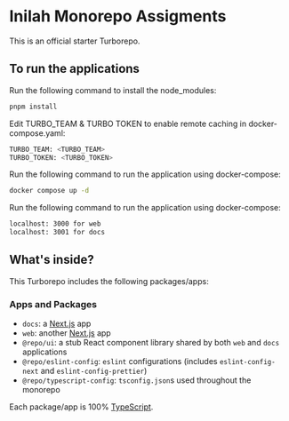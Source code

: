 # Inilah Monorepo Assigments

This is an official starter Turborepo.

## To run the applications

Run the following command to install the node_modules:

```sh
pnpm install
```

Edit TURBO_TEAM & TURBO TOKEN to enable remote caching in docker-compose.yaml:

```sh
TURBO_TEAM: <TURBO_TEAM>
TURBO_TOKEN: <TURBO_TOKEN>
```

Run the following command to run the application using docker-compose:

```sh
docker compose up -d
```

Run the following command to run the application using docker-compose:

```sh
localhost: 3000 for web
localhost: 3001 for docs
```

## What's inside?

This Turborepo includes the following packages/apps:

### Apps and Packages

- `docs`: a [Next.js](https://nextjs.org/) app
- `web`: another [Next.js](https://nextjs.org/) app
- `@repo/ui`: a stub React component library shared by both `web` and `docs` applications
- `@repo/eslint-config`: `eslint` configurations (includes `eslint-config-next` and `eslint-config-prettier`)
- `@repo/typescript-config`: `tsconfig.json`s used throughout the monorepo

Each package/app is 100% [TypeScript](https://www.typescriptlang.org/).